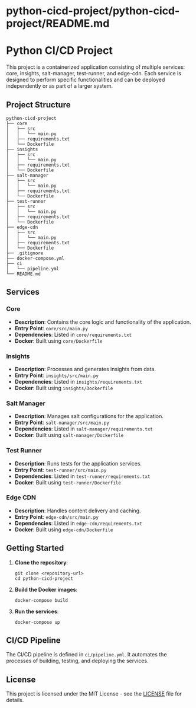 # python-cicd-project/python-cicd-project/README.md

# Python CI/CD Project

This project is a containerized application consisting of multiple services: core, insights, salt-manager, test-runner, and edge-cdn. Each service is designed to perform specific functionalities and can be deployed independently or as part of a larger system.

## Project Structure

```
python-cicd-project
├── core
│   ├── src
│   │   └── main.py
│   ├── requirements.txt
│   └── Dockerfile
├── insights
│   ├── src
│   │   └── main.py
│   ├── requirements.txt
│   └── Dockerfile
├── salt-manager
│   ├── src
│   │   └── main.py
│   ├── requirements.txt
│   └── Dockerfile
├── test-runner
│   ├── src
│   │   └── main.py
│   ├── requirements.txt
│   └── Dockerfile
├── edge-cdn
│   ├── src
│   │   └── main.py
│   ├── requirements.txt
│   └── Dockerfile
├── .gitignore
├── docker-compose.yml
├── ci
│   └── pipeline.yml
└── README.md
```

## Services

### Core
- **Description**: Contains the core logic and functionality of the application.
- **Entry Point**: `core/src/main.py`
- **Dependencies**: Listed in `core/requirements.txt`
- **Docker**: Built using `core/Dockerfile`

### Insights
- **Description**: Processes and generates insights from data.
- **Entry Point**: `insights/src/main.py`
- **Dependencies**: Listed in `insights/requirements.txt`
- **Docker**: Built using `insights/Dockerfile`

### Salt Manager
- **Description**: Manages salt configurations for the application.
- **Entry Point**: `salt-manager/src/main.py`
- **Dependencies**: Listed in `salt-manager/requirements.txt`
- **Docker**: Built using `salt-manager/Dockerfile`

### Test Runner
- **Description**: Runs tests for the application services.
- **Entry Point**: `test-runner/src/main.py`
- **Dependencies**: Listed in `test-runner/requirements.txt`
- **Docker**: Built using `test-runner/Dockerfile`

### Edge CDN
- **Description**: Handles content delivery and caching.
- **Entry Point**: `edge-cdn/src/main.py`
- **Dependencies**: Listed in `edge-cdn/requirements.txt`
- **Docker**: Built using `edge-cdn/Dockerfile`

## Getting Started

1. **Clone the repository**:
   ```
   git clone <repository-url>
   cd python-cicd-project
   ```

2. **Build the Docker images**:
   ```
   docker-compose build
   ```

3. **Run the services**:
   ```
   docker-compose up
   ```

## CI/CD Pipeline

The CI/CD pipeline is defined in `ci/pipeline.yml`. It automates the processes of building, testing, and deploying the services.

## License

This project is licensed under the MIT License - see the [LICENSE](LICENSE) file for details.